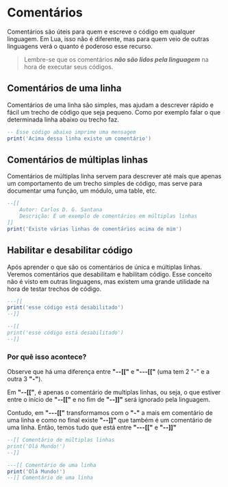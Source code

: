 # Comentários

Comentários são úteis para quem e escreve o código em qualquer linguagem. Em Lua, isso não é diferente, mas para quem veio de outras linguagens verá o quanto é poderoso esse recurso.

> Lembre-se que os comentários **_não são lidos pela linguagem_** na hora de executar seus códigos.

## Comentários de uma linha

Comentários de uma linha são simples, mas ajudam a descrever rápido e fácil um trecho de código que seja pequeno. Como por exemplo falar o que determinada linha abaixo ou trecho faz.

```Lua
-- Esse código abaixo imprime uma mensagem
print('Acima dessa linha existe um comentário')
```

## Comentários de múltiplas linhas

Comentários de múltiplas linha servem para descrever até mais que apenas um comportamento de um trecho simples de código, mas serve para documentar uma função, um módulo, uma table, etc.

```Lua
--[[
    Autor: Carlos D. G. Santana
    Descrição: É um exemplo de comentários em múltiplas linhas
]]
print('Existe várias linhas de comentários acima de mim')
```

## Habilitar e desabilitar código

Após aprender o que são os comentários de única e múltiplas linhas. Veremos comentários que desabilitam e habilitam código. Esse conceito não é visto em outras linguagens, mas existem uma grande utilidade na hora de testar trechos de código.

```Lua
---[[
print('esse código está desabilitado')
--]]

--[[
print('esse código está desabilitado')
--]]
```

### Por quê isso acontece?

Observe que há uma diferença entre **"--[["** e **"---[["** (uma tem 2 "-" e a outra 3 **"-"**).

Em **"--[["**, é apenas o comentário de multiplas linhas, ou seja, o que estiver entre o início de **"--[["** e no fim de **"--]]"** será ignorado pela linguagem.

Contudo, em **"---[["** transformamos com o **"-"** a mais em comentário de uma linha e como no final existe **"--]]"** que também é um comentário de uma linha. Então, temos tudo que está entre **"---[["** e **"--]]"**

```Lua
--[[ Comentário de múltiplas linhas
print('Olá Mundo!')
--]]

---[[ Comentário de uma linha
print('Olá Mundo!')
--]] Comentário de uma linha
```
